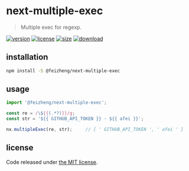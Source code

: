 # next-multiple-exec
> Multiple exec for regexp.

[![version][version-image]][version-url]
[![license][license-image]][license-url]
[![size][size-image]][size-url]
[![download][download-image]][download-url]

## installation
```bash
npm install -S @feizheng/next-multiple-exec
```

## usage
```js
import '@feizheng/next-multiple-exec';

const re = /\${{(.*?)}}/g;
const str = '${{ GITHUB_API_TOKEN }} - ${{ afei }}';

nx.multipleExec(re, str);     // [ ' GITHUB_API_TOKEN ', ' afei ' ]
```

## license
Code released under [the MIT license](https://github.com/afeiship/next-multiple-exec/blob/master/LICENSE.txt).

[version-image]: https://img.shields.io/npm/v/@feizheng/next-multiple-exec
[version-url]: https://npmjs.org/package/@feizheng/next-multiple-exec

[license-image]: https://img.shields.io/npm/l/@feizheng/next-multiple-exec
[license-url]: https://github.com/afeiship/next-multiple-exec/blob/master/LICENSE.txt

[size-image]: https://img.shields.io/bundlephobia/minzip/@feizheng/next-multiple-exec
[size-url]: https://github.com/afeiship/next-multiple-exec/blob/master/dist/next-multiple-exec.min.js

[download-image]: https://img.shields.io/npm/dm/@feizheng/next-multiple-exec
[download-url]: https://www.npmjs.com/package/@feizheng/next-multiple-exec
